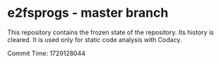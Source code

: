 # e2fsprogs - master branch

This repository contains the frozen state of the repository.
Its history is cleared. It is used only for static code
analysis with Codacy.

Commit Time: 1729128044